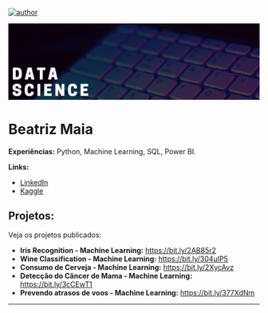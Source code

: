 [![author](https://img.shields.io/badge/author-beatrizmaiads-red.svg)](https://www.linkedin.com/in/beatrizmaiads/)

<p align="center">
  <img src="banner.png" >
</p>

# Beatriz Maia

**Experiências:** Python, Machine Learning, SQL, Power BI.

**Links:**
* [LinkedIn](https://www.linkedin.com/in/beatrizmaiads/)
* [Kaggle](https://www.kaggle.com/beatrizmaia)


## Projetos:
Veja os projetos publicados:

* **Iris Recognition - Machine Learning:** https://bit.ly/2AB85r2
* **Wine Classification - Machine Learning:** https://bit.ly/304uIP5
* **Consumo de Cerveja - Machine Learning:** https://bit.ly/2XycAvz
* **Detecção do Câncer de Mama - Machine Learning:** https://bit.ly/3cCEwT1
* **Prevendo atrasos de voos - Machine Learning:** https://bit.ly/377XdNm

---




